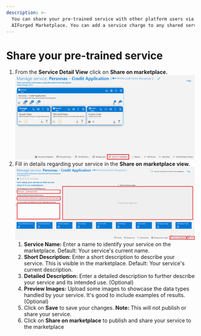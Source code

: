 ```yaml
---
description: >-
  You can share your pre-trained service with other platform users via the
  AIForged Marketplace. You can add a service charge to any shared service.
---
```


# Share your pre-trained service

1. From the **Service Detail View** click on **Share on marketplace.**\
   <img src="../.gitbook/assets/image (37) (3).png" alt="" data-size="original">
2. Fill in details regarding your service in the **Share on marketplace view.**\
   ![](<../.gitbook/assets/image (66) (1).png>)
   1. **Service Name:** Enter a name to identify your service on the marketplace. Default: Your service's current name.
   2. **Short Description:** Enter a short description to describe your service. This is visible in the marketplace. Default: Your service's current description.
   3. **Detailed Description:** Enter a detailed description to further describe your service and its intended use. (Optional)
   4. **Preview Images:** Upload some images to showcase the data types handled by your service. It's good to include examples of results. (Optional)
   5. Click on **Save** to save your changes. **Note:** This will not publish or share your service.
   6. Click on **Share on marketplace** to publish and share your service to the marketplace
